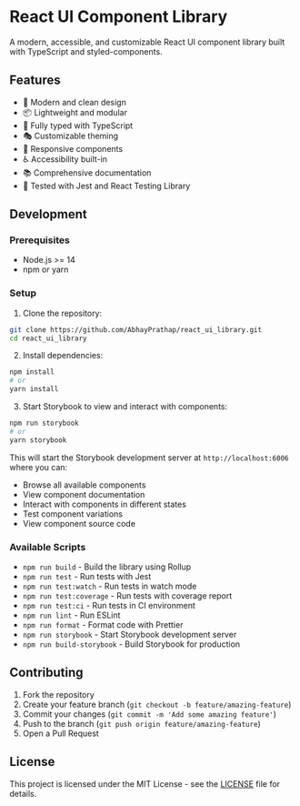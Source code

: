 # React UI Component Library

A modern, accessible, and customizable React UI component library built with TypeScript and styled-components.

## Features

- 🎨 Modern and clean design
- 📦 Lightweight and modular
- 🎯 Fully typed with TypeScript
- 🎭 Customizable theming
- 📱 Responsive components
- ♿ Accessibility built-in
- 📚 Comprehensive documentation
- 🧪 Tested with Jest and React Testing Library

## Development

### Prerequisites

- Node.js >= 14
- npm or yarn

### Setup

1. Clone the repository:
```bash
git clone https://github.com/AbhayPrathap/react_ui_library.git
cd react_ui_library
```

2. Install dependencies:
```bash
npm install
# or
yarn install
```

3. Start Storybook to view and interact with components:
```bash
npm run storybook
# or
yarn storybook
```

This will start the Storybook development server at `http://localhost:6006` where you can:
- Browse all available components
- View component documentation
- Interact with components in different states
- Test component variations
- View component source code

### Available Scripts

- `npm run build` - Build the library using Rollup
- `npm run test` - Run tests with Jest
- `npm run test:watch` - Run tests in watch mode
- `npm run test:coverage` - Run tests with coverage report
- `npm run test:ci` - Run tests in CI environment
- `npm run lint` - Run ESLint
- `npm run format` - Format code with Prettier
- `npm run storybook` - Start Storybook development server
- `npm run build-storybook` - Build Storybook for production

## Contributing

1. Fork the repository
2. Create your feature branch (`git checkout -b feature/amazing-feature`)
3. Commit your changes (`git commit -m 'Add some amazing feature'`)
4. Push to the branch (`git push origin feature/amazing-feature`)
5. Open a Pull Request

## License

This project is licensed under the MIT License - see the [LICENSE](LICENSE) file for details. 